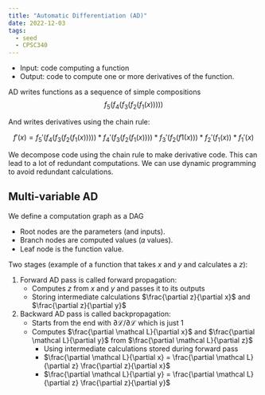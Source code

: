 ```yaml
---
title: "Automatic Differentiation (AD)"
date: 2022-12-03
tags:
  - seed
  - CPSC340
---
```


- Input: code computing a function
- Output: code to compute one or more derivatives of the function.

AD writes functions as a sequence of simple compositions
$$f_5(f_4(f_3(f_2(f_1(x)))))$$

And writes derivatives using the chain rule:

$$f'(x) = f_5'(f_4(f_3(f_2(f_1(x)))))*f_4'(f_3(f_2(f_1(x))))*f_3'(f_2(f1 (x)))*f_2'(f_1(x))*f_1'(x)$$

We decompose code using the chain rule to make derivative code. This can lead to a lot of redundant computations. We can use dynamic programming to avoid redundant calculations.

## Multi-variable AD

We define a computation graph as a DAG

- Root nodes are the parameters (and inputs).
- Branch nodes are computed values (𝛼 values).
- Leaf node is the function value.

Two stages (example of a function that takes $x$ and $y$ and calculates a $z$):

1. Forward AD pass is called forward propagation:
   - Computes $z$ from $x$ and $y$ and passes it to its outputs
   - Storing intermediate calculations $\frac{\partial z}{\partial x}$ and $\frac{\partial z}{\partial y}$
2. Backward AD pass is called backpropagation:
   - Starts from the end with $\partial \mathcal L / \partial \mathcal L$ which is just 1
   - Computes $\frac{\partial \mathcal L}{\partial x}$ and $\frac{\partial \mathcal L}{\partial y}$ from $\frac{\partial \mathcal L}{\partial z}$
     - Using intermediate calculations stored during forward pass
     - $\frac{\partial \mathcal L}{\partial x} = \frac{\partial \mathcal L}{\partial z} \frac{\partial z}{\partial x}$
     - $\frac{\partial \mathcal L}{\partial y} = \frac{\partial \mathcal L}{\partial z} \frac{\partial z}{\partial y}$
